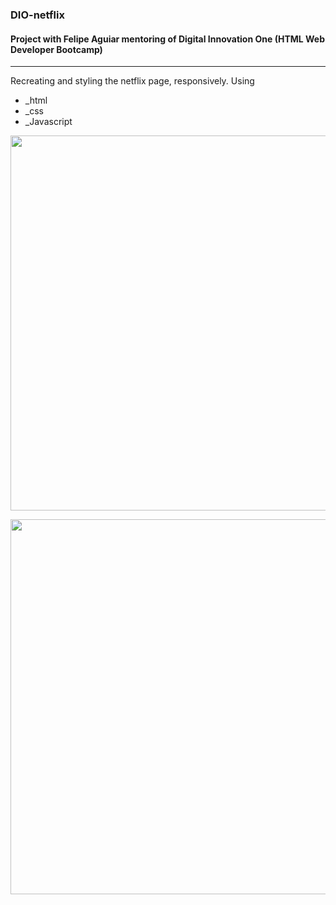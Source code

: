 ### DIO-netflix
 #### Project with Felipe Aguiar mentoring of Digital Innovation One (HTML Web Developer Bootcamp)
 ***

 Recreating and styling the netflix page, responsively. 
 Using 
 - _html
 - _css
 - _Javascript



<p><img src= "./assets/screen-gif.gif" width= "600px"></p>

<p><img src= "./assets/screen-responsive-gif.gif" width= "600px"></p>